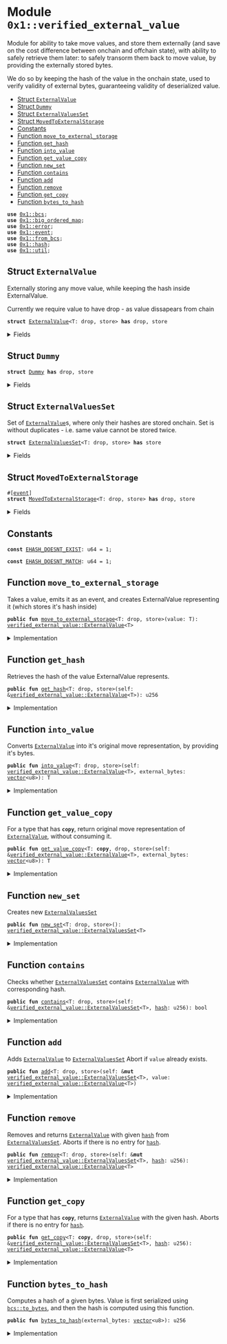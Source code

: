 
<a id="0x1_verified_external_value"></a>

# Module `0x1::verified_external_value`

Module for ability to take move values, and store them externally
(and save on the cost difference between onchain and offchain state),
with ability to safely retrieve them later: to safely transorm them back
to move value, by providing the externally stored bytes.

We do so by keeping the hash of the value in the onchain state, used to verify validity
of external bytes, guaranteeing validity of deserialized value.


-  [Struct `ExternalValue`](#0x1_verified_external_value_ExternalValue)
-  [Struct `Dummy`](#0x1_verified_external_value_Dummy)
-  [Struct `ExternalValuesSet`](#0x1_verified_external_value_ExternalValuesSet)
-  [Struct `MovedToExternalStorage`](#0x1_verified_external_value_MovedToExternalStorage)
-  [Constants](#@Constants_0)
-  [Function `move_to_external_storage`](#0x1_verified_external_value_move_to_external_storage)
-  [Function `get_hash`](#0x1_verified_external_value_get_hash)
-  [Function `into_value`](#0x1_verified_external_value_into_value)
-  [Function `get_value_copy`](#0x1_verified_external_value_get_value_copy)
-  [Function `new_set`](#0x1_verified_external_value_new_set)
-  [Function `contains`](#0x1_verified_external_value_contains)
-  [Function `add`](#0x1_verified_external_value_add)
-  [Function `remove`](#0x1_verified_external_value_remove)
-  [Function `get_copy`](#0x1_verified_external_value_get_copy)
-  [Function `bytes_to_hash`](#0x1_verified_external_value_bytes_to_hash)


<pre><code><b>use</b> <a href="../../aptos-stdlib/../move-stdlib/doc/bcs.md#0x1_bcs">0x1::bcs</a>;
<b>use</b> <a href="../../aptos-stdlib/doc/big_ordered_map.md#0x1_big_ordered_map">0x1::big_ordered_map</a>;
<b>use</b> <a href="../../aptos-stdlib/../move-stdlib/doc/error.md#0x1_error">0x1::error</a>;
<b>use</b> <a href="event.md#0x1_event">0x1::event</a>;
<b>use</b> <a href="../../aptos-stdlib/doc/from_bcs.md#0x1_from_bcs">0x1::from_bcs</a>;
<b>use</b> <a href="../../aptos-stdlib/../move-stdlib/doc/hash.md#0x1_hash">0x1::hash</a>;
<b>use</b> <a href="util.md#0x1_util">0x1::util</a>;
</code></pre>



<a id="0x1_verified_external_value_ExternalValue"></a>

## Struct `ExternalValue`

Externally storing any move value, while keeping the hash inside ExternalValue.

Currently we require value to have drop - as value dissapears from chain


<pre><code><b>struct</b> <a href="verified_external_value.md#0x1_verified_external_value_ExternalValue">ExternalValue</a>&lt;T: drop, store&gt; <b>has</b> drop, store
</code></pre>



<details>
<summary>Fields</summary>


<dl>
<dt>
<code><a href="../../aptos-stdlib/../move-stdlib/doc/hash.md#0x1_hash">hash</a>: u256</code>
</dt>
<dd>

</dd>
</dl>


</details>

<a id="0x1_verified_external_value_Dummy"></a>

## Struct `Dummy`



<pre><code><b>struct</b> <a href="verified_external_value.md#0x1_verified_external_value_Dummy">Dummy</a> <b>has</b> drop, store
</code></pre>



<details>
<summary>Fields</summary>


<dl>
<dt>
<code>dummy_field: bool</code>
</dt>
<dd>

</dd>
</dl>


</details>

<a id="0x1_verified_external_value_ExternalValuesSet"></a>

## Struct `ExternalValuesSet`

Set of <code><a href="verified_external_value.md#0x1_verified_external_value_ExternalValue">ExternalValue</a></code>s, where only their hashes are stored onchain.
Set is without duplicates - i.e. same value cannot be stored twice.


<pre><code><b>struct</b> <a href="verified_external_value.md#0x1_verified_external_value_ExternalValuesSet">ExternalValuesSet</a>&lt;T: drop, store&gt; <b>has</b> store
</code></pre>



<details>
<summary>Fields</summary>


<dl>
<dt>
<code>hashes: <a href="../../aptos-stdlib/doc/big_ordered_map.md#0x1_big_ordered_map_BigOrderedMap">big_ordered_map::BigOrderedMap</a>&lt;u256, <a href="verified_external_value.md#0x1_verified_external_value_Dummy">verified_external_value::Dummy</a>&gt;</code>
</dt>
<dd>

</dd>
</dl>


</details>

<a id="0x1_verified_external_value_MovedToExternalStorage"></a>

## Struct `MovedToExternalStorage`



<pre><code>#[<a href="event.md#0x1_event">event</a>]
<b>struct</b> <a href="verified_external_value.md#0x1_verified_external_value_MovedToExternalStorage">MovedToExternalStorage</a>&lt;T: drop, store&gt; <b>has</b> drop, store
</code></pre>



<details>
<summary>Fields</summary>


<dl>
<dt>
<code><a href="../../aptos-stdlib/../move-stdlib/doc/hash.md#0x1_hash">hash</a>: u256</code>
</dt>
<dd>

</dd>
<dt>
<code>bytes: <a href="../../aptos-stdlib/../move-stdlib/doc/vector.md#0x1_vector">vector</a>&lt;u8&gt;</code>
</dt>
<dd>

</dd>
</dl>


</details>

<a id="@Constants_0"></a>

## Constants


<a id="0x1_verified_external_value_EHASH_DOESNT_EXIST"></a>



<pre><code><b>const</b> <a href="verified_external_value.md#0x1_verified_external_value_EHASH_DOESNT_EXIST">EHASH_DOESNT_EXIST</a>: u64 = 1;
</code></pre>



<a id="0x1_verified_external_value_EHASH_DOESNT_MATCH"></a>



<pre><code><b>const</b> <a href="verified_external_value.md#0x1_verified_external_value_EHASH_DOESNT_MATCH">EHASH_DOESNT_MATCH</a>: u64 = 1;
</code></pre>



<a id="0x1_verified_external_value_move_to_external_storage"></a>

## Function `move_to_external_storage`

Takes a value, emits it as an event, and creates ExternalValue representing it
(which stores it's hash inside)


<pre><code><b>public</b> <b>fun</b> <a href="verified_external_value.md#0x1_verified_external_value_move_to_external_storage">move_to_external_storage</a>&lt;T: drop, store&gt;(value: T): <a href="verified_external_value.md#0x1_verified_external_value_ExternalValue">verified_external_value::ExternalValue</a>&lt;T&gt;
</code></pre>



<details>
<summary>Implementation</summary>


<pre><code><b>public</b> <b>fun</b> <a href="verified_external_value.md#0x1_verified_external_value_move_to_external_storage">move_to_external_storage</a>&lt;T: drop + store&gt;(value: T): <a href="verified_external_value.md#0x1_verified_external_value_ExternalValue">ExternalValue</a>&lt;T&gt; {
    <b>let</b> bytes = <a href="../../aptos-stdlib/../move-stdlib/doc/bcs.md#0x1_bcs_to_bytes">bcs::to_bytes</a>(&value);
    <b>let</b> <a href="../../aptos-stdlib/../move-stdlib/doc/hash.md#0x1_hash">hash</a> = <a href="verified_external_value.md#0x1_verified_external_value_bytes_to_hash">bytes_to_hash</a>(bytes);

    <a href="event.md#0x1_event_emit">event::emit</a>(<a href="verified_external_value.md#0x1_verified_external_value_MovedToExternalStorage">MovedToExternalStorage</a>&lt;T&gt; {
        <a href="../../aptos-stdlib/../move-stdlib/doc/hash.md#0x1_hash">hash</a>,
        bytes,
    });
    <a href="verified_external_value.md#0x1_verified_external_value_ExternalValue">ExternalValue</a> {
        <a href="../../aptos-stdlib/../move-stdlib/doc/hash.md#0x1_hash">hash</a>,
    }
}
</code></pre>



</details>

<a id="0x1_verified_external_value_get_hash"></a>

## Function `get_hash`

Retrieves the hash of the value ExternalValue represents.


<pre><code><b>public</b> <b>fun</b> <a href="verified_external_value.md#0x1_verified_external_value_get_hash">get_hash</a>&lt;T: drop, store&gt;(self: &<a href="verified_external_value.md#0x1_verified_external_value_ExternalValue">verified_external_value::ExternalValue</a>&lt;T&gt;): u256
</code></pre>



<details>
<summary>Implementation</summary>


<pre><code><b>public</b> <b>fun</b> <a href="verified_external_value.md#0x1_verified_external_value_get_hash">get_hash</a>&lt;T: drop + store&gt;(self: &<a href="verified_external_value.md#0x1_verified_external_value_ExternalValue">ExternalValue</a>&lt;T&gt;): u256 {
    self.<a href="../../aptos-stdlib/../move-stdlib/doc/hash.md#0x1_hash">hash</a>
}
</code></pre>



</details>

<a id="0x1_verified_external_value_into_value"></a>

## Function `into_value`

Converts <code><a href="verified_external_value.md#0x1_verified_external_value_ExternalValue">ExternalValue</a></code> into it's original move representation, by providing it's bytes.


<pre><code><b>public</b> <b>fun</b> <a href="verified_external_value.md#0x1_verified_external_value_into_value">into_value</a>&lt;T: drop, store&gt;(self: <a href="verified_external_value.md#0x1_verified_external_value_ExternalValue">verified_external_value::ExternalValue</a>&lt;T&gt;, external_bytes: <a href="../../aptos-stdlib/../move-stdlib/doc/vector.md#0x1_vector">vector</a>&lt;u8&gt;): T
</code></pre>



<details>
<summary>Implementation</summary>


<pre><code><b>public</b> <b>fun</b> <a href="verified_external_value.md#0x1_verified_external_value_into_value">into_value</a>&lt;T: drop + store&gt;(self: <a href="verified_external_value.md#0x1_verified_external_value_ExternalValue">ExternalValue</a>&lt;T&gt;, external_bytes: <a href="../../aptos-stdlib/../move-stdlib/doc/vector.md#0x1_vector">vector</a>&lt;u8&gt;): T {
    <b>let</b> <a href="verified_external_value.md#0x1_verified_external_value_ExternalValue">ExternalValue</a> { <a href="../../aptos-stdlib/../move-stdlib/doc/hash.md#0x1_hash">hash</a> } = self;
    <b>let</b> data_hash = <a href="verified_external_value.md#0x1_verified_external_value_bytes_to_hash">bytes_to_hash</a>(external_bytes);
    <b>assert</b>!(data_hash == <a href="../../aptos-stdlib/../move-stdlib/doc/hash.md#0x1_hash">hash</a>, <a href="../../aptos-stdlib/../move-stdlib/doc/error.md#0x1_error_invalid_argument">error::invalid_argument</a>(<a href="verified_external_value.md#0x1_verified_external_value_EHASH_DOESNT_MATCH">EHASH_DOESNT_MATCH</a>));

    // maybe emit consumed <a href="event.md#0x1_event">event</a>, so indexer can remove storing it?

    <a href="util.md#0x1_util_from_bytes">util::from_bytes</a>&lt;T&gt;(external_bytes)
}
</code></pre>



</details>

<a id="0x1_verified_external_value_get_value_copy"></a>

## Function `get_value_copy`

For a type that has <code><b>copy</b></code>, return original move representation of <code><a href="verified_external_value.md#0x1_verified_external_value_ExternalValue">ExternalValue</a></code>, without consuming it.


<pre><code><b>public</b> <b>fun</b> <a href="verified_external_value.md#0x1_verified_external_value_get_value_copy">get_value_copy</a>&lt;T: <b>copy</b>, drop, store&gt;(self: &<a href="verified_external_value.md#0x1_verified_external_value_ExternalValue">verified_external_value::ExternalValue</a>&lt;T&gt;, external_bytes: <a href="../../aptos-stdlib/../move-stdlib/doc/vector.md#0x1_vector">vector</a>&lt;u8&gt;): T
</code></pre>



<details>
<summary>Implementation</summary>


<pre><code><b>public</b> <b>fun</b> <a href="verified_external_value.md#0x1_verified_external_value_get_value_copy">get_value_copy</a>&lt;T: drop + store + <b>copy</b>&gt;(self: &<a href="verified_external_value.md#0x1_verified_external_value_ExternalValue">ExternalValue</a>&lt;T&gt;, external_bytes: <a href="../../aptos-stdlib/../move-stdlib/doc/vector.md#0x1_vector">vector</a>&lt;u8&gt;): T {
    <b>let</b> data_hash = <a href="verified_external_value.md#0x1_verified_external_value_bytes_to_hash">bytes_to_hash</a>(external_bytes);
    <b>assert</b>!(data_hash == self.<a href="../../aptos-stdlib/../move-stdlib/doc/hash.md#0x1_hash">hash</a>, <a href="../../aptos-stdlib/../move-stdlib/doc/error.md#0x1_error_invalid_argument">error::invalid_argument</a>(<a href="verified_external_value.md#0x1_verified_external_value_EHASH_DOESNT_MATCH">EHASH_DOESNT_MATCH</a>));
    <a href="util.md#0x1_util_from_bytes">util::from_bytes</a>&lt;T&gt;(external_bytes)
}
</code></pre>



</details>

<a id="0x1_verified_external_value_new_set"></a>

## Function `new_set`

Creates new <code><a href="verified_external_value.md#0x1_verified_external_value_ExternalValuesSet">ExternalValuesSet</a></code>


<pre><code><b>public</b> <b>fun</b> <a href="verified_external_value.md#0x1_verified_external_value_new_set">new_set</a>&lt;T: drop, store&gt;(): <a href="verified_external_value.md#0x1_verified_external_value_ExternalValuesSet">verified_external_value::ExternalValuesSet</a>&lt;T&gt;
</code></pre>



<details>
<summary>Implementation</summary>


<pre><code><b>public</b> <b>fun</b> <a href="verified_external_value.md#0x1_verified_external_value_new_set">new_set</a>&lt;T: drop + store&gt;(): <a href="verified_external_value.md#0x1_verified_external_value_ExternalValuesSet">ExternalValuesSet</a>&lt;T&gt; {
    <a href="verified_external_value.md#0x1_verified_external_value_ExternalValuesSet">ExternalValuesSet</a> { hashes: <a href="../../aptos-stdlib/doc/big_ordered_map.md#0x1_big_ordered_map_new">big_ordered_map::new</a>() }
}
</code></pre>



</details>

<a id="0x1_verified_external_value_contains"></a>

## Function `contains`

Checks whether <code><a href="verified_external_value.md#0x1_verified_external_value_ExternalValuesSet">ExternalValuesSet</a></code> contains <code><a href="verified_external_value.md#0x1_verified_external_value_ExternalValue">ExternalValue</a></code> with corresponding hash.


<pre><code><b>public</b> <b>fun</b> <a href="verified_external_value.md#0x1_verified_external_value_contains">contains</a>&lt;T: drop, store&gt;(self: &<a href="verified_external_value.md#0x1_verified_external_value_ExternalValuesSet">verified_external_value::ExternalValuesSet</a>&lt;T&gt;, <a href="../../aptos-stdlib/../move-stdlib/doc/hash.md#0x1_hash">hash</a>: u256): bool
</code></pre>



<details>
<summary>Implementation</summary>


<pre><code><b>public</b> <b>fun</b> <a href="verified_external_value.md#0x1_verified_external_value_contains">contains</a>&lt;T: drop + store&gt;(self: &<a href="verified_external_value.md#0x1_verified_external_value_ExternalValuesSet">ExternalValuesSet</a>&lt;T&gt;, <a href="../../aptos-stdlib/../move-stdlib/doc/hash.md#0x1_hash">hash</a>: u256): bool {
    self.hashes.<a href="verified_external_value.md#0x1_verified_external_value_contains">contains</a>(&<a href="../../aptos-stdlib/../move-stdlib/doc/hash.md#0x1_hash">hash</a>)
}
</code></pre>



</details>

<a id="0x1_verified_external_value_add"></a>

## Function `add`

Adds <code><a href="verified_external_value.md#0x1_verified_external_value_ExternalValue">ExternalValue</a></code> to <code><a href="verified_external_value.md#0x1_verified_external_value_ExternalValuesSet">ExternalValuesSet</a></code>
Abort if <code>value</code> already exists.


<pre><code><b>public</b> <b>fun</b> <a href="verified_external_value.md#0x1_verified_external_value_add">add</a>&lt;T: drop, store&gt;(self: &<b>mut</b> <a href="verified_external_value.md#0x1_verified_external_value_ExternalValuesSet">verified_external_value::ExternalValuesSet</a>&lt;T&gt;, value: <a href="verified_external_value.md#0x1_verified_external_value_ExternalValue">verified_external_value::ExternalValue</a>&lt;T&gt;)
</code></pre>



<details>
<summary>Implementation</summary>


<pre><code><b>public</b> <b>fun</b> <a href="verified_external_value.md#0x1_verified_external_value_add">add</a>&lt;T: drop + store&gt;(self: &<b>mut</b> <a href="verified_external_value.md#0x1_verified_external_value_ExternalValuesSet">ExternalValuesSet</a>&lt;T&gt;, value: <a href="verified_external_value.md#0x1_verified_external_value_ExternalValue">ExternalValue</a>&lt;T&gt;) {
    <b>let</b> <a href="verified_external_value.md#0x1_verified_external_value_ExternalValue">ExternalValue</a> { <a href="../../aptos-stdlib/../move-stdlib/doc/hash.md#0x1_hash">hash</a> } = value;
    self.hashes.<a href="verified_external_value.md#0x1_verified_external_value_add">add</a>(<a href="../../aptos-stdlib/../move-stdlib/doc/hash.md#0x1_hash">hash</a>, <a href="verified_external_value.md#0x1_verified_external_value_Dummy">Dummy</a> {});
}
</code></pre>



</details>

<a id="0x1_verified_external_value_remove"></a>

## Function `remove`

Removes and returns <code><a href="verified_external_value.md#0x1_verified_external_value_ExternalValue">ExternalValue</a></code> with given <code><a href="../../aptos-stdlib/../move-stdlib/doc/hash.md#0x1_hash">hash</a></code> from <code><a href="verified_external_value.md#0x1_verified_external_value_ExternalValuesSet">ExternalValuesSet</a></code>.
Aborts if there is no entry for <code><a href="../../aptos-stdlib/../move-stdlib/doc/hash.md#0x1_hash">hash</a></code>.


<pre><code><b>public</b> <b>fun</b> <a href="verified_external_value.md#0x1_verified_external_value_remove">remove</a>&lt;T: drop, store&gt;(self: &<b>mut</b> <a href="verified_external_value.md#0x1_verified_external_value_ExternalValuesSet">verified_external_value::ExternalValuesSet</a>&lt;T&gt;, <a href="../../aptos-stdlib/../move-stdlib/doc/hash.md#0x1_hash">hash</a>: u256): <a href="verified_external_value.md#0x1_verified_external_value_ExternalValue">verified_external_value::ExternalValue</a>&lt;T&gt;
</code></pre>



<details>
<summary>Implementation</summary>


<pre><code><b>public</b> <b>fun</b> <a href="verified_external_value.md#0x1_verified_external_value_remove">remove</a>&lt;T: drop + store&gt;(self: &<b>mut</b> <a href="verified_external_value.md#0x1_verified_external_value_ExternalValuesSet">ExternalValuesSet</a>&lt;T&gt;, <a href="../../aptos-stdlib/../move-stdlib/doc/hash.md#0x1_hash">hash</a>: u256): <a href="verified_external_value.md#0x1_verified_external_value_ExternalValue">ExternalValue</a>&lt;T&gt; {
    self.hashes.<a href="verified_external_value.md#0x1_verified_external_value_remove">remove</a>(&<a href="../../aptos-stdlib/../move-stdlib/doc/hash.md#0x1_hash">hash</a>);
    <a href="verified_external_value.md#0x1_verified_external_value_ExternalValue">ExternalValue</a> { <a href="../../aptos-stdlib/../move-stdlib/doc/hash.md#0x1_hash">hash</a> }
}
</code></pre>



</details>

<a id="0x1_verified_external_value_get_copy"></a>

## Function `get_copy`

For a type that has <code><b>copy</b></code>, returns <code><a href="verified_external_value.md#0x1_verified_external_value_ExternalValue">ExternalValue</a></code> with the given hash.
Aborts if there is no entry for <code><a href="../../aptos-stdlib/../move-stdlib/doc/hash.md#0x1_hash">hash</a></code>.


<pre><code><b>public</b> <b>fun</b> <a href="verified_external_value.md#0x1_verified_external_value_get_copy">get_copy</a>&lt;T: <b>copy</b>, drop, store&gt;(self: &<a href="verified_external_value.md#0x1_verified_external_value_ExternalValuesSet">verified_external_value::ExternalValuesSet</a>&lt;T&gt;, <a href="../../aptos-stdlib/../move-stdlib/doc/hash.md#0x1_hash">hash</a>: u256): <a href="verified_external_value.md#0x1_verified_external_value_ExternalValue">verified_external_value::ExternalValue</a>&lt;T&gt;
</code></pre>



<details>
<summary>Implementation</summary>


<pre><code><b>public</b> <b>fun</b> <a href="verified_external_value.md#0x1_verified_external_value_get_copy">get_copy</a>&lt;T: drop + store + <b>copy</b>&gt;(self: &<a href="verified_external_value.md#0x1_verified_external_value_ExternalValuesSet">ExternalValuesSet</a>&lt;T&gt;, <a href="../../aptos-stdlib/../move-stdlib/doc/hash.md#0x1_hash">hash</a>: u256): <a href="verified_external_value.md#0x1_verified_external_value_ExternalValue">ExternalValue</a>&lt;T&gt; {
    <b>assert</b>!(self.hashes.<a href="verified_external_value.md#0x1_verified_external_value_contains">contains</a>(&<a href="../../aptos-stdlib/../move-stdlib/doc/hash.md#0x1_hash">hash</a>), <a href="../../aptos-stdlib/../move-stdlib/doc/error.md#0x1_error_invalid_argument">error::invalid_argument</a>(<a href="verified_external_value.md#0x1_verified_external_value_EHASH_DOESNT_EXIST">EHASH_DOESNT_EXIST</a>));
    <a href="verified_external_value.md#0x1_verified_external_value_ExternalValue">ExternalValue</a> { <a href="../../aptos-stdlib/../move-stdlib/doc/hash.md#0x1_hash">hash</a> }
}
</code></pre>



</details>

<a id="0x1_verified_external_value_bytes_to_hash"></a>

## Function `bytes_to_hash`

Computes a hash of a given bytes.
Value is first serialized using <code><a href="../../aptos-stdlib/../move-stdlib/doc/bcs.md#0x1_bcs_to_bytes">bcs::to_bytes</a></code>, and then the hash is computed using this function.


<pre><code><b>public</b> <b>fun</b> <a href="verified_external_value.md#0x1_verified_external_value_bytes_to_hash">bytes_to_hash</a>(external_bytes: <a href="../../aptos-stdlib/../move-stdlib/doc/vector.md#0x1_vector">vector</a>&lt;u8&gt;): u256
</code></pre>



<details>
<summary>Implementation</summary>


<pre><code><b>public</b> <b>fun</b> <a href="verified_external_value.md#0x1_verified_external_value_bytes_to_hash">bytes_to_hash</a>(external_bytes: <a href="../../aptos-stdlib/../move-stdlib/doc/vector.md#0x1_vector">vector</a>&lt;u8&gt;): u256 {
    <a href="../../aptos-stdlib/doc/from_bcs.md#0x1_from_bcs_to_u256">from_bcs::to_u256</a>(<a href="../../aptos-stdlib/../move-stdlib/doc/hash.md#0x1_hash_sha3_256">hash::sha3_256</a>(external_bytes))
}
</code></pre>



</details>


[move-book]: https://aptos.dev/move/book/SUMMARY
